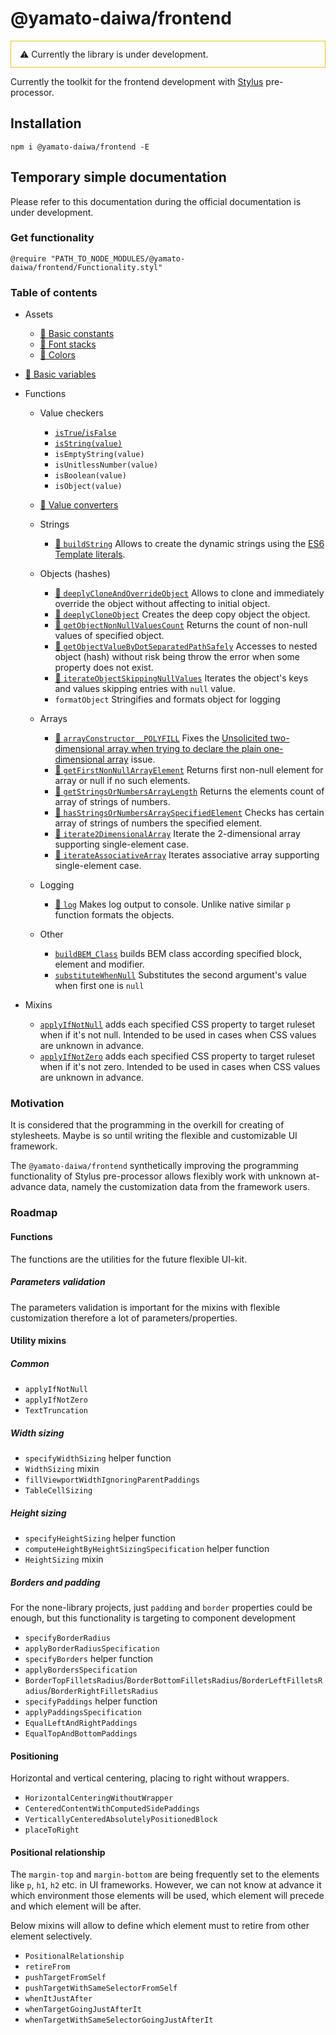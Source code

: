 # @yamato-daiwa/frontend

<div style="border: 1px solid #F1C40F; padding: 12px 14px">
  ⚠ Currently the library is under development.
</div>


Currently the toolkit for the frontend development with [Stylus](https://github.com/stylus/stylus/) pre-processor.


## Installation

```
npm i @yamato-daiwa/frontend -E
```


## Temporary simple documentation

Please refer to this documentation during the official documentation is under development.


### Get functionality

```stylus
@require "PATH_TO_NODE_MODULES/@yamato-daiwa/frontend/Functionality.styl"
```

### Table of contents

* Assets
  * [📖 Basic constants](Documentation/Styles/01-Assets/01-BasicConstants/BasicConstants.md)
  * [📖 Font stacks](Documentation/Styles/01-Assets/02-FontStacks/FontStacks.md)
  * [📖 Colors](Documentation/Styles/01-Assets/03-Colors/Colors.md)
  
* [📖 Basic variables](Documentation/Styles/02-Kernel/01-BasicVariables/BasicVariables.md)

* Functions

  * Value checkers
    
    * [`isTrue`/`isFalse`](Documentation/Styles/02-Kernel/02-Functions/01-ValueCheckers/isTrueIsFalse.md)
    * [`isString(value)`](Documentation/Styles/02-Kernel/02-Functions/01-ValueCheckers/isNullIsNotNull.md)
    * `isEmptyString(value)`
    * `isUnitlessNumber(value)`
    * `isBoolean(value)`
    * `isObject(value)`

  * [📖 Value converters](Documentation/Styles/02-Kernel/02-Functions/02-ValueConverters/ValueConverters.md)
    
  * Strings
    
    * [📖 `buildString`](Documentation/Styles/02-Kernel/02-Functions/03-Strings/buildString/buildString.md)
      Allows to create the dynamic strings using the [ES6 Template literals](https://developer.mozilla.org/en-US/docs/Web/JavaScript/Reference/Template_literals).  

  * Objects (hashes)
    
    * [📖 `deeplyCloneAndOverrideObject`](Documentation/Styles/02-Kernel/02-Functions/04-Objects/deeplyCloneAndOverrideObject/deeplyCloneAndOverrideObject.md)
      Allows to clone and immediately override the object without affecting to initial object.
    * [📖 `deeplyCloneObject`](Documentation/Styles/02-Kernel/02-Functions/04-Objects/deeplyCloneObject/deeplyCloneObject.md)
      Creates the deep copy object the object.
    * [📖 `getObjectNonNullValuesCount`](Documentation/Styles/02-Kernel/02-Functions/04-Objects/getObjectNonNullValuesCount/getObjectNonNullValuesCount.md)
      Returns the count of non-null values of specified object.
    * [📖 `getObjectValueByDotSeparatedPathSafely`](Documentation/Styles/02-Kernel/02-Functions/04-Objects/getObjectValueByDotSeparatedPathSafely/getObjectValueByDotSeparatedPathSafely.md)
      Accesses to nested object (hash) without risk being throw the error when some property does not exist.
    * [📖 `iterateObjectSkippingNullValues`](Documentation/Styles/02-Kernel/02-Functions/04-Objects/iterateObjectSkippingNullValues/iterateObjectSkippingNullValues.md)
      Iterates the object's keys and values skipping entries with `null` value.
    * `formatObject` Stringifies and formats object for logging

  * Arrays
    
    * [📖 `arrayConstructor__POLYFILL`](Documentation/Styles/02-Kernel/02-Functions/05-Arrays/arrayConstructor__POLYFILL/arrayConstructor__POLYFILL.md)
      Fixes the [Unsolicited two-dimensional array when trying to declare the plain one-dimensional array](https://github.com/stylus/stylus/issues/2582) issue.
    * [📖 `getFirstNonNullArrayElement`](Documentation/Styles/02-Kernel/02-Functions/05-Arrays/getFirstNonNullElement/getFirstNonNullArrayElement.md)
      Returns first non-null element for array or null if no such elements.
    * [📖 `getStringsOrNumbersArrayLength`](Documentation/Styles/02-Kernel/02-Functions/05-Arrays/getStringsOrNumbersArrayLength/getStringsOrNumbersArrayLength.md)
      Returns the elements count of array of strings of numbers.
    * [📖 `hasStringsOrNumbersArraySpecifiedElement`](Documentation/Styles/02-Kernel/02-Functions/05-Arrays/hasStringsOrNumbersArraySpecifiedElement/hasStringsOrNumbersArraySpecifiedElement.md)
      Checks has certain array of strings of numbers the specified element.
    * [📖 `iterate2DimensionalArray`](Documentation/Styles/02-Kernel/02-Functions/05-Arrays/iterate2DimensionalArray/iterate2DimensionalArray.md)
      Iterate the 2-dimensional array supporting single-element case.
    * [📖 `iterateAssociativeArray`](Documentation/Styles/02-Kernel/02-Functions/05-Arrays/iterateAssociativeArray/iterateAssociativeArray.md)
      Iterates associative array supporting single-element case.

  * Logging

    * [📖 `log`](Documentation/Styles/02-Kernel/02-Functions/07-OtherFunctions/log/log.md)
      Makes log output to console. Unlike native similar `p` function formats the objects.
      

  * Other

    * [`buildBEM_Class`](Documentation/Styles/02-Kernel/02-Functions/07-OtherFunctions/buildBEM_Class.md) 
      builds BEM class according specified block, element and modifier.
    * [`substituteWhenNull`](Documentation/Styles/02-Kernel/02-Functions/07-OtherFunctions/substituteWhenNull.md) 
      Substitutes the second argument's value when first one is `null`
  
* Mixins

  * [`applyIfNotNull`](Documentation/Styles/02-Kernel/03-Mixins/applyIfNotNull.md) 
    adds each specified CSS property to target ruleset when if it's not null. Intended to be used in cases when CSS values 
    are unknown in advance.
  * [`applyIfNotZero`](Documentation/Styles/02-Kernel/03-Mixins/applyIfNotZero.md) 
    adds each specified CSS property to target ruleset when if it's not zero. Intended to be used in cases when CSS values 
    are unknown in advance.


### Motivation

It is considered that the programming in the overkill for creating of stylesheets.
Maybe is so until writing the flexible and customizable UI framework.

The `@yamato-daiwa/frontend` synthetically improving the programming functionality of Stylus pre-processor
allows flexibly work with unknown at-advance data, namely the customization data from the framework users.


### Roadmap

#### Functions

The functions are the utilities for the future flexible UI-kit.


##### Parameters validation

The parameters validation is important for the mixins with flexible customization therefore a lot of parameters/properties.


#### Utility mixins

##### Common

* `applyIfNotNull`
* `applyIfNotZero`
* `TextTruncation`


##### Width sizing

* `specifyWidthSizing` helper function
* `WidthSizing` mixin 
* `fillViewportWidthIgnoringParentPaddings`
* `TableCellSizing`


##### Height sizing

* `specifyHeightSizing` helper function
* `computeHeightByHeightSizingSpecification` helper function
* `HeightSizing` mixin


##### Borders and padding

For the none-library projects, just `padding` and `border` properties could be enough, but this functionality is targeting to
component development 

* `specifyBorderRadius`
* `applyBorderRadiusSpecification`
* `specifyBorders` helper function
* `applyBordersSpecification`
* `BorderTopFilletsRadius`/`BorderBottomFilletsRadius`/`BorderLeftFilletsRadius`/`BorderRightFilletsRadius`
* `specifyPaddings` helper function
* `applyPaddingsSpecification`
* `EqualLeftAndRightPaddings`
* `EqualTopAndBottomPaddings`


#### Positioning

Horizontal and vertical centering, placing to right without wrappers.

* `HorizontalCenteringWithoutWrapper`
* `CenteredContentWithComputedSidePaddings`
* `VerticallyCenteredAbsolutelyPositionedBlock`
* `placeToRight`


#### Positional relationship

The `margin-top` and `margin-bottom` are being frequently set to the elements like `p`, `h1`, `h2` etc. in UI frameworks.
However, we can not know at advance it which environment those elements will be used, which element will precede and which
element will be after.

Below mixins will allow to define which element must to retire from other element selectively.

* `PositionalRelationship`
* `retireFrom`
* `pushTargetFromSelf`
* `pushTargetWithSameSelectorFromSelf`
* `whenItJustAfter`
* `whenTargetGoingJustAfterIt`
* `whenTargetWithSameSelectorGoingJustAfterIt`
